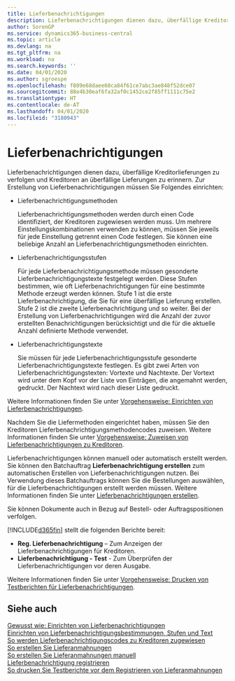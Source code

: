 ```yaml
---
title: Lieferbenachrichtigungen
description: Lieferbenachrichtigungen dienen dazu, überfällige Kreditorlieferungen zu verfolgen und Kreditoren an überfällige Lieferungen zu erinnern.
author: SorenGP
ms.service: dynamics365-business-central
ms.topic: article
ms.devlang: na
ms.tgt_pltfrm: na
ms.workload: na
ms.search.keywords: ''
ms.date: 04/01/2020
ms.author: sgroespe
ms.openlocfilehash: f809e68daee68ca84f61ce7abc3ae848f52dce07
ms.sourcegitcommit: 88e4b30eaf6fa32af0c1452ce2f85ff1111c75e2
ms.translationtype: HT
ms.contentlocale: de-AT
ms.lasthandoff: 04/01/2020
ms.locfileid: "3180943"
---
```

# <a name="delivery-reminders"></a>Lieferbenachrichtigungen
Lieferbenachrichtigungen dienen dazu, überfällige Kreditorlieferungen zu verfolgen und Kreditoren an überfällige Lieferungen zu erinnern. Zur Erstellung von Lieferbenachrichtigungen müssen Sie Folgendes einrichten:  

- Lieferbenachrichtigungsmethoden  

    Lieferbenachrichtigungsmethoden werden durch einen Code identifiziert, der Kreditoren zugewiesen werden muss. Um mehrere Einstellungskombinationen verwenden zu können, müssen Sie jeweils für jede Einstellung getrennt einen Code festlegen. Sie können eine beliebige Anzahl an Lieferbenachrichtigungsmethoden einrichten.  

- Lieferbenachrichtigungsstufen  

    Für jede Lieferbenachrichtigungsmethode müssen gesonderte Lieferbenachrichtigungstexte festgelegt werden. Diese Stufen bestimmen, wie oft Lieferbenachrichtigungen für eine bestimmte Methode erzeugt werden können. Stufe 1 ist die erste Lieferbenachrichtigung, die Sie für eine überfällige Lieferung erstellen. Stufe 2 ist die zweite Lieferbenachrichtigung und so weiter. Bei der Erstellung von Lieferbenachrichtigungen wird die Anzahl der zuvor erstellten Benachrichtigungen berücksichtigt und die für die aktuelle Anzahl definierte Methode verwendet.  

- Lieferbenachrichtigungstexte  

    Sie müssen für jede Lieferbenachrichtigungsstufe gesonderte Lieferbenachrichtigungstexte festlegen. Es gibt zwei Arten von Lieferbenachrichtigungstexten: Vortexte und Nachtexte. Der Vortext wird unter dem Kopf vor der Liste von Einträgen, die angemahnt werden, gedruckt. Der Nachtext wird nach dieser Liste gedruckt.  

Weitere Informationen finden Sie unter [Vorgehensweise: Einrichten von Lieferbenachrichtigungen](how-to-set-up-delivery-reminder-terms-levels-and-text.md).  

Nachdem Sie die Liefermethoden eingerichtet haben, müssen Sie den Kreditoren Lieferbenachrichtigungsmethodencodes zuweisen. Weitere Informationen finden Sie unter [Vorgehensweise: Zuweisen von Lieferbenachrichtigungen zu Kreditoren](how-to-assign-delivery-reminder-codes-to-vendors.md).  

Lieferbenachrichtigungen können manuell oder automatisch erstellt werden. Sie können den Batchauftrag **Lieferbenachrichtigung erstellen** zum automatischen Erstellen von Lieferbenachrichtigungen nutzen. Bei Verwendung dieses Batchauftrags können Sie die Bestellungen auswählen, für die Lieferbenachrichtigungen erstellt werden müssen. Weitere Informationen finden Sie unter [Lieferbenachrichtigungen erstellen](how-to-issue-delivery-reminders.md).  

Sie können Dokumente auch in Bezug auf Bestell- oder Auftragspositionen verfolgen.  

[!INCLUDE[d365fin](../../includes/d365fin_md.md)] stellt die folgenden Berichte bereit:  

- **Reg. Lieferbenachrichtigung** – Zum Anzeigen der Lieferbenachrichtigungen für Kreditoren.  
- **Lieferbenachrichtigung - Test** - Zum Überprüfen der Lieferbenachrichtigungen vor deren Ausgabe.  

Weitere Informationen finden Sie unter [Vorgehensweise: Drucken von Testberichten für  Lieferbenachrichtigungen](how-to-print-test-reports-for-delivery-reminders.md).  

## <a name="see-also"></a>Siehe auch  
 [Gewusst wie: Einrichten von Lieferbenachrichtigungen](how-to-set-up-delivery-reminders.md)   
 [Einrichten von Lieferbenachrichtigungsbestimmungen, Stufen und Text](how-to-set-up-delivery-reminder-terms-levels-and-text.md)   
 [So werden Lieferbenachrichtigungscodes zu Kreditoren zugewiesen](how-to-assign-delivery-reminder-codes-to-vendors.md)   
 [So erstellen Sie Lieferanmahnungen](how-to-generate-delivery-reminders.md)   
 [So erstellen Sie Lieferanmahnungen manuell](how-to-create-delivery-reminders-manually.md)   
 [Lieferbenachrichtigung registrieren](how-to-issue-delivery-reminders.md)   
 [So drucken Sie Testberichte vor dem Registrieren von Lieferanmahnungen](how-to-print-test-reports-for-delivery-reminders.md)
